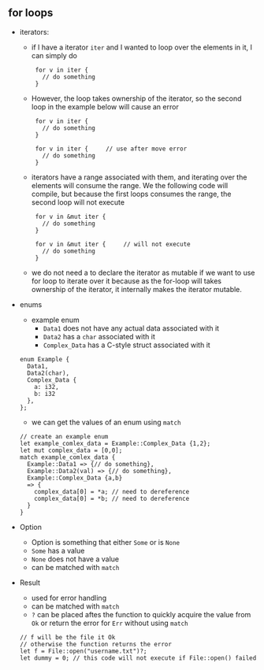 ## for loops
* iterators:
  * if I have a iterator ```iter``` and I wanted to loop over the elements in 
    it, I can simply do
    ```
     for v in iter {
       // do something
     }
    ```
  * However, the loop takes ownership of the iterator, so the second loop in 
    the example below will cause an error
    ```
     for v in iter {
       // do something
     }

     for v in iter {     // use after move error
       // do something
     }
    ```
  * iterators have a range associated with them, and iterating over the 
    elements will consume the range. We the following code will compile, but 
    because the first loops consumes the range, the second loop will not 
    execute
    ```
     for v in &mut iter {
       // do something
     }

     for v in &mut iter {     // will not execute
       // do something
     }
    ```
  * we do not need a to declare the iterator as mutable if we want to use
    for loop to iterate over it because as the for-loop will takes ownership
    of the iterator, it internally makes the iterator mutable.
    
* enums
  * example enum
    * ```Data1``` does not have any actual data associated with it
    * ```Data2``` has a ```char``` associated with it
    * ```Complex_Data``` has a C-style struct associated with it 
  ```
  enum Example {
    Data1,
    Data2(char),
    Complex_Data {
      a: i32,
      b: i32
    },
  };
  ```
  * we can get the values of an enum using ```match```
  ```
  // create an example enum
  let example_comlex_data = Example::Complex_Data {1,2}; 
  let mut complex_data = [0,0];
  match example_comlex_data {
    Example::Data1 => {// do something},
    Example::Data2(val) => {// do something},
    Example::Complex_Data {a,b} 
    => {
      complex_data[0] = *a; // need to dereference
      complex_data[0] = *b; // need to dereference
    }
  }
  ```

* Option
  * Option is something that either ```Some``` or is ```None```
  * ```Some``` has a value
  * ```None``` does not have a value
  * can be matched with ```match``` 

* Result
  * used for error handling 
  * can be matched with ```match```
  * ```?``` can be placed aftes the function to quickly acquire the value 
    from ```Ok``` or return the error for ```Err``` without using ```match```
   ```
   // f will be the file it Ok 
   // otherwise the function returns the error 
   let f = File::open("username.txt")?;
   let dummy = 0; // this code will not execute if File::open() failed
   ```
